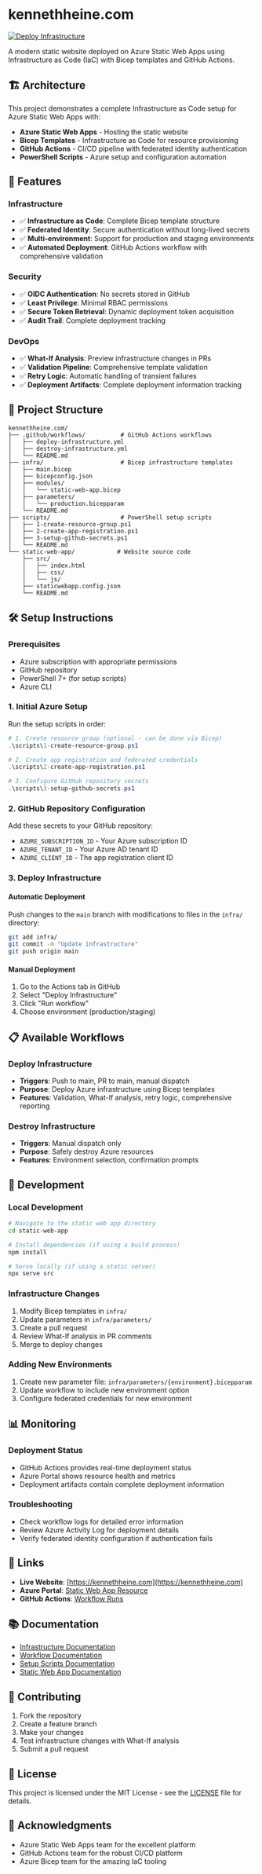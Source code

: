 # kennethheine.com

[![Deploy Infrastructure](https://github.com/KS-Cloud-org/kennethheine.com/actions/workflows/deploy-infrastructure.yml/badge.svg)](https://github.com/KS-Cloud-org/kennethheine.com/actions/workflows/deploy-infrastructure.yml)

A modern static website deployed on Azure Static Web Apps using Infrastructure as Code (IaC) with Bicep templates and GitHub Actions.

## 🏗️ Architecture

This project demonstrates a complete Infrastructure as Code setup for Azure Static Web Apps with:

- **Azure Static Web Apps** - Hosting the static website
- **Bicep Templates** - Infrastructure as Code for resource provisioning
- **GitHub Actions** - CI/CD pipeline with federated identity authentication
- **PowerShell Scripts** - Azure setup and configuration automation

## 🚀 Features

### Infrastructure
- ✅ **Infrastructure as Code**: Complete Bicep template structure
- ✅ **Federated Identity**: Secure authentication without long-lived secrets
- ✅ **Multi-environment**: Support for production and staging environments
- ✅ **Automated Deployment**: GitHub Actions workflow with comprehensive validation

### Security
- ✅ **OIDC Authentication**: No secrets stored in GitHub
- ✅ **Least Privilege**: Minimal RBAC permissions
- ✅ **Secure Token Retrieval**: Dynamic deployment token acquisition
- ✅ **Audit Trail**: Complete deployment tracking

### DevOps
- ✅ **What-If Analysis**: Preview infrastructure changes in PRs
- ✅ **Validation Pipeline**: Comprehensive template validation
- ✅ **Retry Logic**: Automatic handling of transient failures
- ✅ **Deployment Artifacts**: Complete deployment information tracking

## 📁 Project Structure

```
kennethheine.com/
├── .github/workflows/          # GitHub Actions workflows
│   ├── deploy-infrastructure.yml
│   ├── destroy-infrastructure.yml
│   └── README.md
├── infra/                      # Bicep infrastructure templates
│   ├── main.bicep
│   ├── bicepconfig.json
│   ├── modules/
│   │   └── static-web-app.bicep
│   ├── parameters/
│   │   └── production.bicepparam
│   └── README.md
├── scripts/                    # PowerShell setup scripts
│   ├── 1-create-resource-group.ps1
│   ├── 2-create-app-registration.ps1
│   ├── 3-setup-github-secrets.ps1
│   └── README.md
└── static-web-app/            # Website source code
    ├── src/
    │   ├── index.html
    │   ├── css/
    │   └── js/
    ├── staticwebapp.config.json
    └── README.md
```

## 🛠️ Setup Instructions

### Prerequisites
- Azure subscription with appropriate permissions
- GitHub repository
- PowerShell 7+ (for setup scripts)
- Azure CLI

### 1. Initial Azure Setup

Run the setup scripts in order:

```powershell
# 1. Create resource group (optional - can be done via Bicep)
.\scripts\1-create-resource-group.ps1

# 2. Create app registration and federated credentials
.\scripts\2-create-app-registration.ps1

# 3. Configure GitHub repository secrets
.\scripts\3-setup-github-secrets.ps1
```

### 2. GitHub Repository Configuration

Add these secrets to your GitHub repository:

- `AZURE_SUBSCRIPTION_ID` - Your Azure subscription ID
- `AZURE_TENANT_ID` - Your Azure AD tenant ID
- `AZURE_CLIENT_ID` - The app registration client ID

### 3. Deploy Infrastructure

#### Automatic Deployment
Push changes to the `main` branch with modifications to files in the `infra/` directory:

```bash
git add infra/
git commit -m "Update infrastructure"
git push origin main
```

#### Manual Deployment
1. Go to the Actions tab in GitHub
2. Select "Deploy Infrastructure"
3. Click "Run workflow"
4. Choose environment (production/staging)

## 📋 Available Workflows

### Deploy Infrastructure
- **Triggers**: Push to main, PR to main, manual dispatch
- **Purpose**: Deploy Azure infrastructure using Bicep templates
- **Features**: Validation, What-If analysis, retry logic, comprehensive reporting

### Destroy Infrastructure
- **Triggers**: Manual dispatch only
- **Purpose**: Safely destroy Azure resources
- **Features**: Environment selection, confirmation prompts

## 🔧 Development

### Local Development
```bash
# Navigate to the static web app directory
cd static-web-app

# Install dependencies (if using a build process)
npm install

# Serve locally (if using a static server)
npx serve src
```

### Infrastructure Changes

1. Modify Bicep templates in `infra/`
2. Update parameters in `infra/parameters/`
3. Create a pull request
4. Review What-If analysis in PR comments
5. Merge to deploy changes

### Adding New Environments

1. Create new parameter file: `infra/parameters/{environment}.bicepparam`
2. Update workflow to include new environment option
3. Configure federated credentials for new environment

## 📊 Monitoring

### Deployment Status
- GitHub Actions provides real-time deployment status
- Azure Portal shows resource health and metrics
- Deployment artifacts contain complete deployment information

### Troubleshooting
- Check workflow logs for detailed error information
- Review Azure Activity Log for deployment details
- Verify federated identity configuration if authentication fails

## 🔗 Links

- **Live Website**: [https://kennethheine.com](https://kennethheine.com)
- **Azure Portal**: [Static Web App Resource](https://portal.azure.com)
- **GitHub Actions**: [Workflow Runs](https://github.com/KS-Cloud-org/kennethheine.com/actions)

## 📚 Documentation

- [Infrastructure Documentation](./infra/README.md)
- [Workflow Documentation](./.github/workflows/README.md)
- [Setup Scripts Documentation](./scripts/README.md)
- [Static Web App Documentation](./static-web-app/README.md)

## 🤝 Contributing

1. Fork the repository
2. Create a feature branch
3. Make your changes
4. Test infrastructure changes with What-If analysis
5. Submit a pull request

## 📄 License

This project is licensed under the MIT License - see the [LICENSE](LICENSE) file for details.

## 🙏 Acknowledgments

- Azure Static Web Apps team for the excellent platform
- GitHub Actions team for the robust CI/CD platform
- Azure Bicep team for the amazing IaC tooling
